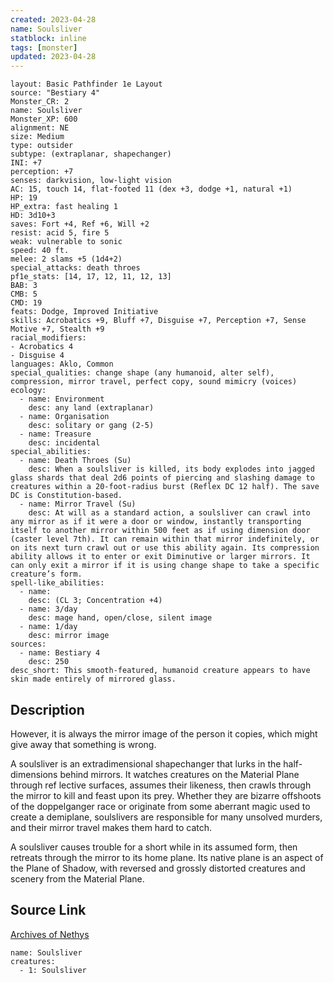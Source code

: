 ```yaml
---
created: 2023-04-28
name: Soulsliver
statblock: inline
tags: [monster]
updated: 2023-04-28
---
```

```statblock
layout: Basic Pathfinder 1e Layout
source: "Bestiary 4"
Monster_CR: 2
name: Soulsliver
Monster_XP: 600
alignment: NE
size: Medium
type: outsider
subtype: (extraplanar, shapechanger)
INI: +7
perception: +7
senses: darkvision, low-light vision
AC: 15, touch 14, flat-footed 11 (dex +3, dodge +1, natural +1)
HP: 19
HP_extra: fast healing 1
HD: 3d10+3
saves: Fort +4, Ref +6, Will +2
resist: acid 5, fire 5
weak: vulnerable to sonic
speed: 40 ft.
melee: 2 slams +5 (1d4+2)
special_attacks: death throes
pf1e_stats: [14, 17, 12, 11, 12, 13]
BAB: 3
CMB: 5
CMD: 19
feats: Dodge, Improved Initiative
skills: Acrobatics +9, Bluff +7, Disguise +7, Perception +7, Sense Motive +7, Stealth +9
racial_modifiers:
- Acrobatics 4
- Disguise 4
languages: Aklo, Common
special_qualities: change shape (any humanoid, alter self), compression, mirror travel, perfect copy, sound mimicry (voices)
ecology:
  - name: Environment
    desc: any land (extraplanar)
  - name: Organisation
    desc: solitary or gang (2-5)
  - name: Treasure
    desc: incidental
special_abilities:
  - name: Death Throes (Su)
    desc: When a soulsliver is killed, its body explodes into jagged glass shards that deal 2d6 points of piercing and slashing damage to creatures within a 20-foot-radius burst (Reflex DC 12 half). The save DC is Constitution-based.
  - name: Mirror Travel (Su)
    desc: At will as a standard action, a soulsliver can crawl into any mirror as if it were a door or window, instantly transporting itself to another mirror within 500 feet as if using dimension door (caster level 7th). It can remain within that mirror indefinitely, or on its next turn crawl out or use this ability again. Its compression ability allows it to enter or exit Diminutive or larger mirrors. It can only exit a mirror if it is using change shape to take a specific creature’s form.
spell-like_abilities:
  - name:
    desc: (CL 3; Concentration +4)
  - name: 3/day
    desc: mage hand, open/close, silent image
  - name: 1/day
    desc: mirror image
sources:
  - name: Bestiary 4
    desc: 250
desc_short: This smooth-featured, humanoid creature appears to have skin made entirely of mirrored glass.
```
## Description
However, it is always the mirror image of the person it copies, which might give away that something is wrong.

A soulsliver is an extradimensional shapechanger that lurks in the half-dimensions behind mirrors. It watches creatures on the Material Plane through ref lective surfaces, assumes their likeness, then crawls through the mirror to kill and feast upon its prey. Whether they are bizarre offshoots of the doppelganger race or originate from some aberrant magic used to create a demiplane, soulslivers are responsible for many unsolved murders, and their mirror travel makes them hard to catch.

A soulsliver causes trouble for a short while in its assumed form, then retreats through the mirror to its home plane. Its native plane is an aspect of the Plane of Shadow, with reversed and grossly distorted creatures and scenery from the Material Plane.
## Source Link
[Archives of Nethys](https://aonprd.com/MonsterDisplay.aspx?ItemName=Soulsliver)
```encounter-table
name: Soulsliver
creatures:
  - 1: Soulsliver
```
